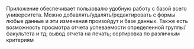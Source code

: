Приложение обеспечивает пользовалю удобную работу с базой всего университета. Можно добавлять/удалять/редактировать с формы любые данные и эти изменения произойдут и базе данных. 
Также есть возможность просмотра отчета успеваемости определенной группы/факультета и тд; вывод отчета на печать; сортировка по различным критериям
